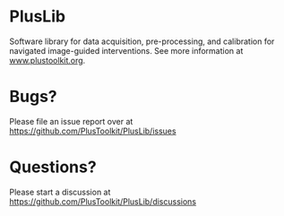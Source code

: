 # PlusLib
Software library for data acquisition, pre-processing, and calibration for navigated image-guided interventions. See more information at www.plustoolkit.org.

# Bugs?
Please file an issue report over at https://github.com/PlusToolkit/PlusLib/issues

# Questions?
Please start a discussion at https://github.com/PlusToolkit/PlusLib/discussions
